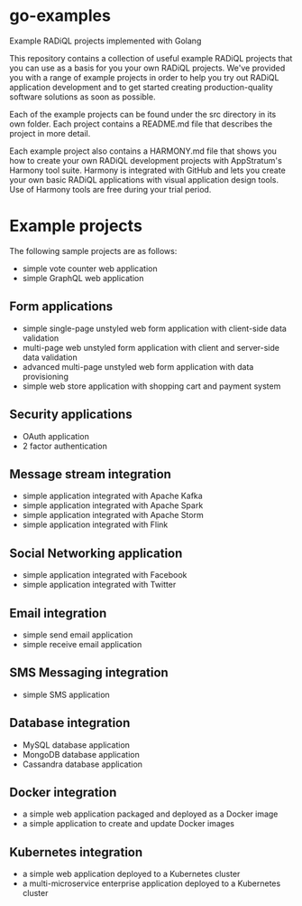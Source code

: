 # go-examples
Example RADiQL projects implemented with Golang

This repository contains a collection of useful example RADiQL projects that you can use as a basis for you your own RADiQL projects. We've provided you with a range of example projects in order to help you try out RADiQL application development and to get started creating production-quality software solutions as soon as possible.

Each of the example projects can be found under the src directory in its own folder. Each project contains a README.md file that describes the project in more detail. 

Each example project also contains a HARMONY.md file that shows you how to create your own RADiQL development projects with AppStratum's Harmony tool suite. Harmony is integrated with GitHub and lets you create your own basic RADiQL applications with visual application design tools. Use of Harmony tools are free during your trial period.

# Example projects

The following sample projects are as follows:

- simple vote counter web application
- simple GraphQL web application

## Form applications

- simple single-page unstyled web form application with client-side data validation
- multi-page web unstyled form application with client and server-side data validation
- advanced multi-page unstyled web form application with data provisioning
- simple web store application with shopping cart and payment system

## Security applications

- OAuth application
- 2 factor authentication

## Message stream integration

- simple application integrated with Apache Kafka
- simple application integrated with Apache Spark
- simple application integrated with Apache Storm
- simple application integrated with Flink

## Social Networking application

- simple application integrated with Facebook
- simple application integrated with Twitter

## Email integration

- simple send email application
- simple receive email application

## SMS Messaging integration

- simple SMS application

## Database integration

- MySQL database application
- MongoDB database application
- Cassandra database application

## Docker integration

- a simple web application packaged and deployed as a Docker image
- a simple application to create and update Docker images

## Kubernetes integration

- a simple web application deployed to a Kubernetes cluster
- a multi-microservice enterprise application deployed to a Kubernetes cluster

